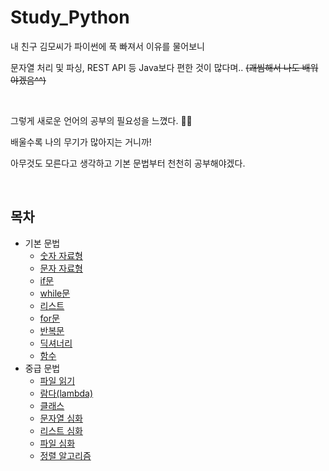 # Study_Python
내 친구 김모씨가 파이썬에 푹 빠져서 이유를 물어보니

문자열 처리 및 파싱, REST API 등 Java보다 편한 것이 많다며.. ~~(괘씸해서 나도 배워야겠음^^)~~  

<br>

그렇게 새로운 언어의 공부의 필요성을 느꼈다. 🤦‍♂

배울수록 나의 무기가 많아지는 거니까!

아무것도 모른다고 생각하고 기본 문법부터 천천히 공부해야겠다.  

<br>

## 목차

- 기본 문법
  - [숫자 자료형](https://github.com/seongmink/Study_Python/blob/master/basic/1.%20%EC%88%AB%EC%9E%90%20%EC%9E%90%EB%A3%8C%ED%98%95.md)
  - [문자 자료형](https://github.com/seongmink/Study_Python/blob/master/basic/2.%20%EB%AC%B8%EC%9E%90%20%EC%9E%90%EB%A3%8C%ED%98%95.md)
  - [if문](https://github.com/seongmink/Study_Python/blob/master/basic/3.%20if%EB%AC%B8.md)
  - [while문](https://github.com/seongmink/Study_Python/blob/master/basic/4.%20while%EB%AC%B8.md)
  - [리스트](https://github.com/seongmink/Study_Python/blob/master/basic/5.%20%EB%A6%AC%EC%8A%A4%ED%8A%B8.md)
  - [for문](https://github.com/seongmink/Study_Python/blob/master/basic/6.%20for%EB%AC%B8.md)
  - [반복문](https://github.com/seongmink/Study_Python/blob/master/basic/7.%20%EB%B0%98%EB%B3%B5%EB%AC%B8.md)
  - [딕셔너리](https://github.com/seongmink/Study_Python/blob/master/basic/8.%20%EB%94%95%EC%85%94%EB%84%88%EB%A6%AC.md)
  - [함수](https://github.com/seongmink/Study_Python/blob/master/basic/9.%20%ED%95%A8%EC%88%98.md)
- 중급 문법
  - [파일 읽기](https://github.com/seongmink/Study_Python/blob/master/intermediate/1.%20%ED%8C%8C%EC%9D%BC%20%EC%9D%BD%EA%B8%B0.md)
  - [람다(lambda)](https://github.com/seongmink/Study_Python/blob/master/intermediate/2.%20%EB%9E%8C%EB%8B%A4(lambda).md)
  - [클래스](https://github.com/seongmink/Study_Python/blob/master/intermediate/3.%20%ED%81%B4%EB%9E%98%EC%8A%A4.md)
  - [문자열 심화](https://github.com/seongmink/Study_Python/blob/master/intermediate/4.%20%EB%AC%B8%EC%9E%90%EC%97%B4%20%EC%8B%AC%ED%99%94.md)
  - [리스트 심화](https://github.com/seongmink/Study_Python/blob/master/intermediate/5.%20%EB%A6%AC%EC%8A%A4%ED%8A%B8%20%EC%8B%AC%ED%99%94.md)
  - [파일 심화](https://github.com/seongmink/Study_Python/blob/master/intermediate/6.%20%ED%8C%8C%EC%9D%BC%20%EC%8B%AC%ED%99%94.md)
  - [정렬 알고리즘](https://github.com/seongmink/Study_Python/blob/master/intermediate/7.%20%EC%A0%95%EB%A0%AC%20%EC%95%8C%EA%B3%A0%EB%A6%AC%EC%A6%98.md)


